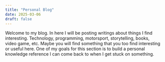 ```yaml
---
title: "Personal Blog"
date: 2025-03-06
draft: false
---
```


Welcome to my blog. In here I will be posting writings about things I find interesting. Technology, programming, motorsport, storytelling, books, video game, etc.
Maybe you will find something that you too find interesting or useful here. One of my goals for this section is to build a personal knowledge reference I can come back to when I get stuck on something.